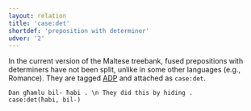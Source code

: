 ```yaml
---
layout: relation
title: 'case:det'
shortdef: 'preposition with determiner'
udver: '2'
---
```


In the current version of the Maltese treebank, fused prepositions with determiners have not been split,
unlike in some other languages (e.g., Romance). They are tagged [ADP]() and attached as `case:det`.

~~~ sdparse
Dan għamlu bil- ħabi . \n They did this by hiding .
case:det(ħabi, bil-)
~~~
<!-- Interlanguage links updated Po lis 14 15:35:12 CET 2022 -->
